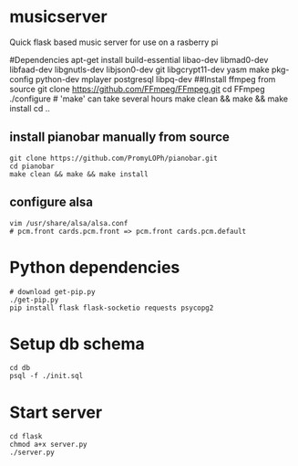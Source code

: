 musicserver
===========

Quick flask based music server for use on a rasberry pi

#Dependencies
    apt-get install build-essential libao-dev libmad0-dev libfaad-dev libgnutls-dev libjson0-dev git libgcrypt11-dev yasm make pkg-config python-dev mplayer postgresql libpq-dev
##Install ffmpeg from source
    git clone https://github.com/FFmpeg/FFmpeg.git
    cd FFmpeg
    ./configure
    # 'make' can take several hours
    make clean && make && make install
    cd ..
## install pianobar manually from source
    git clone https://github.com/PromyLOPh/pianobar.git
    cd pianobar
    make clean && make && make install
## configure alsa
    vim /usr/share/alsa/alsa.conf
    # pcm.front cards.pcm.front => pcm.front cards.pcm.default
# Python dependencies
    # download get-pip.py
    ./get-pip.py
    pip install flask flask-socketio requests psycopg2
# Setup db schema
    cd db
    psql -f ./init.sql
# Start server
    cd flask
    chmod a+x server.py
    ./server.py
